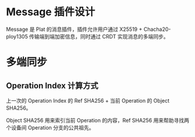 # Message 插件设计

Message 是 Plat 的消息插件，插件允许用户通过 X25519 + Chacha20-ploy1305 传输端到端加密信息，同时通过 CRDT 实现消息的多端同步。

# 多端同步

## Operation Index 计算方式

上一次的 Operation Index 的 Ref SHA256 + 当前 Operation 的 Object SHA256。

Object SHA256 用来索引当前 Operation 的内容，Ref SHA256 用来帮助寻找两个设备间 Operation 分支的公共祖先。
